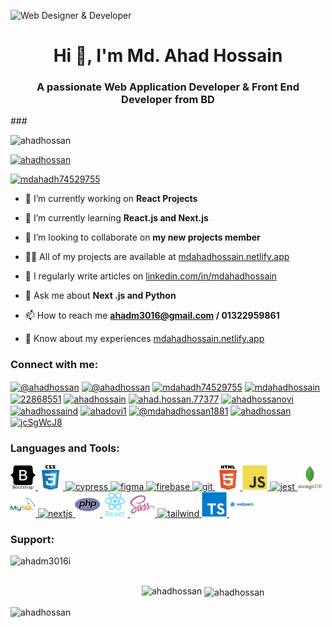 ![Web Designer & Developer](https://avatars.githubusercontent.com/u/117075956?s=400&u=86112a23e5f91bd8ca1ad7627a83a5dcacfc5611&v=4)

<h1 align="center">Hi 👋, I'm Md. Ahad Hossain</h1>
<h3 align="center">A passionate Web Application Developer & Front End Developer from BD</h3>
###
<p align="left"> <img src="https://komarev.com/ghpvc/?username=ahadhossan&label=Profile%20views&color=0e75b6&style=flat" alt="ahadhossan" /> </p>

<p align="left"> <a href="https://github.com/ryo-ma/github-profile-trophy"><img src="https://github-profile-trophy.vercel.app/?username=ahadhossan" alt="ahadhossan" /></a> </p>

<p align="left"> <a href="https://twitter.com/mdahadh74529755" target="blank"><img src="https://img.shields.io/twitter/follow/mdahadh74529755?logo=twitter&style=for-the-badge" alt="mdahadh74529755" /></a> </p>

- 🔭 I’m currently working on **React Projects**

- 🌱 I’m currently learning **React.js and Next.js**

- 👯 I’m looking to collaborate on **my new projects member**

- 👨‍💻 All of my projects are available at [mdahadhossain.netlify.app](mdahadhossain.netlify.app)

- 📝 I regularly write articles on [linkedin.com/in/mdahadhossain](linkedin.com/in/mdahadhossain)

- 💬 Ask me about **Next .js and Python**

- 📫 How to reach me **ahadm3016@gmail.com / 01322959861**

- 📄 Know about my experiences [mdahadhossain.netlify.app](mdahadhossain.netlify.app)

<h3 align="left">Connect with me:</h3>
<p align="left">
<a href="https://codepen.io/@ahadhossan" target="blank"><img align="center" src="https://raw.githubusercontent.com/rahuldkjain/github-profile-readme-generator/master/src/images/icons/Social/codepen.svg" alt="@ahadhossan" height="30" width="40" /></a>
<a href="https://dev.to/@ahadhossan" target="blank"><img align="center" src="https://raw.githubusercontent.com/rahuldkjain/github-profile-readme-generator/master/src/images/icons/Social/devto.svg" alt="@ahadhossan" height="30" width="40" /></a>
<a href="https://twitter.com/mdahadh74529755" target="blank"><img align="center" src="https://raw.githubusercontent.com/rahuldkjain/github-profile-readme-generator/master/src/images/icons/Social/twitter.svg" alt="mdahadh74529755" height="30" width="40" /></a>
<a href="https://linkedin.com/in/mdahadhossain" target="blank"><img align="center" src="https://raw.githubusercontent.com/rahuldkjain/github-profile-readme-generator/master/src/images/icons/Social/linked-in-alt.svg" alt="mdahadhossain" height="30" width="40" /></a>
<a href="https://stackoverflow.com/users/22868551" target="blank"><img align="center" src="https://raw.githubusercontent.com/rahuldkjain/github-profile-readme-generator/master/src/images/icons/Social/stack-overflow.svg" alt="22868551" height="30" width="40" /></a>
<a href="https://codesandbox.com/ahadhossain" target="blank"><img align="center" src="https://raw.githubusercontent.com/rahuldkjain/github-profile-readme-generator/master/src/images/icons/Social/codesandbox.svg" alt="ahadhossain" height="30" width="40" /></a>
<a href="https://fb.com/ahad.hossan.77377" target="blank"><img align="center" src="https://raw.githubusercontent.com/rahuldkjain/github-profile-readme-generator/master/src/images/icons/Social/facebook.svg" alt="ahad.hossan.77377" height="30" width="40" /></a>
<a href="https://instagram.com/ahadhossanovi" target="blank"><img align="center" src="https://raw.githubusercontent.com/rahuldkjain/github-profile-readme-generator/master/src/images/icons/Social/instagram.svg" alt="ahadhossanovi" height="30" width="40" /></a>
<a href="https://dribbble.com/ahadhossaind" target="blank"><img align="center" src="https://raw.githubusercontent.com/rahuldkjain/github-profile-readme-generator/master/src/images/icons/Social/dribbble.svg" alt="ahadhossaind" height="30" width="40" /></a>
<a href="https://www.behance.net/ahadovi1" target="blank"><img align="center" src="https://raw.githubusercontent.com/rahuldkjain/github-profile-readme-generator/master/src/images/icons/Social/behance.svg" alt="ahadovi1" height="30" width="40" /></a>
<a href="https://www.youtube.com/c/@mdahadhossan1881" target="blank"><img align="center" src="https://raw.githubusercontent.com/rahuldkjain/github-profile-readme-generator/master/src/images/icons/Social/youtube.svg" alt="@mdahadhossan1881" height="30" width="40" /></a>
<a href="https://www.leetcode.com/ahadhossan" target="blank"><img align="center" src="https://raw.githubusercontent.com/rahuldkjain/github-profile-readme-generator/master/src/images/icons/Social/leet-code.svg" alt="ahadhossan" height="30" width="40" /></a>
<a href="https://discord.gg/jcSgWcJ8" target="blank"><img align="center" src="https://raw.githubusercontent.com/rahuldkjain/github-profile-readme-generator/master/src/images/icons/Social/discord.svg" alt="jcSgWcJ8" height="30" width="40" /></a>
</p>

<h3 align="left">Languages and Tools:</h3>
<p align="left"> <a href="https://getbootstrap.com" target="_blank" rel="noreferrer"> <img src="https://raw.githubusercontent.com/devicons/devicon/master/icons/bootstrap/bootstrap-plain-wordmark.svg" alt="bootstrap" width="40" height="40"/> </a> <a href="https://www.w3schools.com/css/" target="_blank" rel="noreferrer"> <img src="https://raw.githubusercontent.com/devicons/devicon/master/icons/css3/css3-original-wordmark.svg" alt="css3" width="40" height="40"/> </a> <a href="https://www.cypress.io" target="_blank" rel="noreferrer"> <img src="https://raw.githubusercontent.com/simple-icons/simple-icons/6e46ec1fc23b60c8fd0d2f2ff46db82e16dbd75f/icons/cypress.svg" alt="cypress" width="40" height="40"/> </a> <a href="https://www.figma.com/" target="_blank" rel="noreferrer"> <img src="https://www.vectorlogo.zone/logos/figma/figma-icon.svg" alt="figma" width="40" height="40"/> </a> <a href="https://firebase.google.com/" target="_blank" rel="noreferrer"> <img src="https://www.vectorlogo.zone/logos/firebase/firebase-icon.svg" alt="firebase" width="40" height="40"/> </a> <a href="https://git-scm.com/" target="_blank" rel="noreferrer"> <img src="https://www.vectorlogo.zone/logos/git-scm/git-scm-icon.svg" alt="git" width="40" height="40"/> </a> <a href="https://www.w3.org/html/" target="_blank" rel="noreferrer"> <img src="https://raw.githubusercontent.com/devicons/devicon/master/icons/html5/html5-original-wordmark.svg" alt="html5" width="40" height="40"/> </a> <a href="https://developer.mozilla.org/en-US/docs/Web/JavaScript" target="_blank" rel="noreferrer"> <img src="https://raw.githubusercontent.com/devicons/devicon/master/icons/javascript/javascript-original.svg" alt="javascript" width="40" height="40"/> </a> <a href="https://jestjs.io" target="_blank" rel="noreferrer"> <img src="https://www.vectorlogo.zone/logos/jestjsio/jestjsio-icon.svg" alt="jest" width="40" height="40"/> </a> <a href="https://www.mongodb.com/" target="_blank" rel="noreferrer"> <img src="https://raw.githubusercontent.com/devicons/devicon/master/icons/mongodb/mongodb-original-wordmark.svg" alt="mongodb" width="40" height="40"/> </a> <a href="https://www.mysql.com/" target="_blank" rel="noreferrer"> <img src="https://raw.githubusercontent.com/devicons/devicon/master/icons/mysql/mysql-original-wordmark.svg" alt="mysql" width="40" height="40"/> </a> <a href="https://nextjs.org/" target="_blank" rel="noreferrer"> <img src="https://cdn.worldvectorlogo.com/logos/nextjs-2.svg" alt="nextjs" width="40" height="40"/> </a> <a href="https://www.php.net" target="_blank" rel="noreferrer"> <img src="https://raw.githubusercontent.com/devicons/devicon/master/icons/php/php-original.svg" alt="php" width="40" height="40"/> </a> <a href="https://reactjs.org/" target="_blank" rel="noreferrer"> <img src="https://raw.githubusercontent.com/devicons/devicon/master/icons/react/react-original-wordmark.svg" alt="react" width="40" height="40"/> </a> <a href="https://sass-lang.com" target="_blank" rel="noreferrer"> <img src="https://raw.githubusercontent.com/devicons/devicon/master/icons/sass/sass-original.svg" alt="sass" width="40" height="40"/> </a> <a href="https://tailwindcss.com/" target="_blank" rel="noreferrer"> <img src="https://www.vectorlogo.zone/logos/tailwindcss/tailwindcss-icon.svg" alt="tailwind" width="40" height="40"/> </a> <a href="https://www.typescriptlang.org/" target="_blank" rel="noreferrer"> <img src="https://raw.githubusercontent.com/devicons/devicon/master/icons/typescript/typescript-original.svg" alt="typescript" width="40" height="40"/> </a> <a href="https://webpack.js.org" target="_blank" rel="noreferrer"> <img src="https://raw.githubusercontent.com/devicons/devicon/d00d0969292a6569d45b06d3f350f463a0107b0d/icons/webpack/webpack-original-wordmark.svg" alt="webpack" width="40" height="40"/> </a> </p>

<h3 align="left">Support:</h3>
<p><a href="https://www.buymeacoffee.com/ahadm3016i"> <img align="left" src="https://cdn.buymeacoffee.com/buttons/v2/default-yellow.png" height="50" width="210" alt="ahadm3016i" /></a></p><br><br>

<p><img align="left" src="https://github-readme-stats.vercel.app/api/top-langs?username=ahadhossan&show_icons=true&locale=en&layout=compact" alt="ahadhossan" /></p>

<p>&nbsp;<img align="center" src="https://github-readme-stats.vercel.app/api?username=ahadhossan&show_icons=true&locale=en" alt="ahadhossan" /></p>

<p><img align="center" src="https://github-readme-streak-stats.herokuapp.com/?user=ahadhossan&" alt="ahadhossan" /></p>

